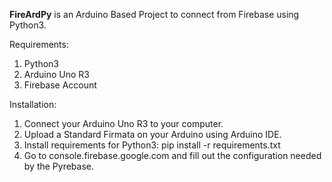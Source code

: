 <b>FireArdPy</b> is an Arduino Based Project to connect from Firebase using Python3.

Requirements:
1. Python3
2. Arduino Uno R3
3. Firebase Account

Installation:
1. Connect your Arduino Uno R3 to your computer.
2. Upload a Standard Firmata on your Arduino using Arduino IDE.
3. Install requirements for Python3:
	pip install -r requirements.txt
4. Go to console.firebase.google.com and fill out the configuration needed by the Pyrebase.



